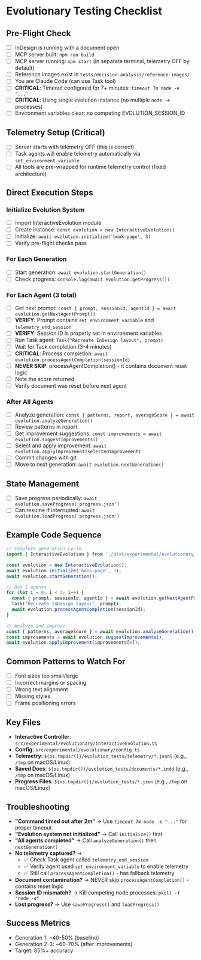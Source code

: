 # Evolutionary Testing Checklist

## Pre-Flight Check
- [ ] InDesign is running with a document open
- [ ] MCP server built: `npm run build`
- [ ] MCP server running: `npm start` (in separate terminal, telemetry OFF by default)
- [ ] Reference images exist in `tests/decision-analysis/reference-images/`
- [ ] You are Claude Code (can use Task tool)
- [ ] **CRITICAL**: Timeout configured for 7+ minutes: `timeout 7m node -e "..."`
- [ ] **CRITICAL**: Using single evolution instance (no multiple `node -e` processes)
- [ ] Environment variables clear: no competing EVOLUTION_SESSION_ID

## Telemetry Setup (Critical)
- [ ] Server starts with telemetry OFF (this is correct)
- [ ] Task agents will enable telemetry automatically via `set_environment_variable`
- [ ] All tools are pre-wrapped for runtime telemetry control (fixed architecture)

## Direct Execution Steps

### Initialize Evolution System
- [ ] Import InteractiveEvolution module
- [ ] Create instance: `const evolution = new InteractiveEvolution()`
- [ ] Initialize: `await evolution.initialize('book-page', 3)`
- [ ] Verify pre-flight checks pass

### For Each Generation
- [ ] Start generation: `await evolution.startGeneration()`
- [ ] Check progress: `console.log(await evolution.getProgress())`

### For Each Agent (3 total)
- [ ] Get next prompt: `const { prompt, sessionId, agentId } = await evolution.getNextAgentPrompt()`
- [ ] **VERIFY**: Prompt contains `set_environment_variable` and `telemetry_end_session`
- [ ] **VERIFY**: Session ID is properly set in environment variables
- [ ] Run Task agent: `Task("Recreate InDesign layout", prompt)`
- [ ] Wait for Task completion (3-4 minutes)
- [ ] **CRITICAL**: Process completion: `await evolution.processAgentCompletion(sessionId)`
- [ ] **NEVER SKIP**: processAgentCompletion() - it contains document reset logic
- [ ] Note the score returned
- [ ] Verify document was reset before next agent

### After All Agents
- [ ] Analyze generation: `const { patterns, report, averageScore } = await evolution.analyzeGeneration()`
- [ ] Review patterns in report
- [ ] Get improvement suggestions: `const improvements = await evolution.suggestImprovements()`
- [ ] Select and apply improvement: `await evolution.applyImprovement(selectedImprovement)`
- [ ] Commit changes with git
- [ ] Move to next generation: `await evolution.nextGeneration()`

## State Management
- [ ] Save progress periodically: `await evolution.saveProgress('progress.json')`
- [ ] Can resume if interrupted: `await evolution.loadProgress('progress.json')`

## Example Code Sequence
```typescript
// Complete generation cycle
import { InteractiveEvolution } from './dist/experimental/evolutionary/interactiveEvolution.js';

const evolution = new InteractiveEvolution();
await evolution.initialize('book-page', 3);
await evolution.startGeneration();

// Run 3 agents
for (let i = 0; i < 3; i++) {
  const { prompt, sessionId, agentId } = await evolution.getNextAgentPrompt();
  Task("Recreate InDesign layout", prompt);
  await evolution.processAgentCompletion(sessionId);
}

// Analyze and improve
const { patterns, averageScore } = await evolution.analyzeGeneration();
const improvements = await evolution.suggestImprovements();
await evolution.applyImprovement(improvements[0]);
```

## Common Patterns to Watch For
- [ ] Font sizes too small/large
- [ ] Incorrect margins or spacing
- [ ] Wrong text alignment
- [ ] Missing styles
- [ ] Frame positioning errors

## Key Files
- **Interactive Controller**: `src/experimental/evolutionary/interactiveEvolution.ts`
- **Config**: `src/experimental/evolutionary/config.ts`
- **Telemetry**: `${os.tmpdir()}/evolution_tests/telemetry/*.jsonl` (e.g., `/tmp` on macOS/Linux)
- **Saved Docs**: `${os.tmpdir()}/evolution_tests/documents/*.indd` (e.g., `/tmp` on macOS/Linux)
- **Progress Files**: `${os.tmpdir()}/evolution_tests/*.json` (e.g., `/tmp` on macOS/Linux)

## Troubleshooting
- **"Command timed out after 2m"** → Use `timeout 7m node -e "..."` for proper timeout
- **"Evolution system not initialized"** → Call `initialize()` first
- **"All agents completed"** → Call `analyzeGeneration()` then `nextGeneration()`
- **No telemetry captured?** → 
  - ✅ Check Task agent called `telemetry_end_session`
  - ✅ Verify agent used `set_environment_variable` to enable telemetry 
  - ✅ Still call `processAgentCompletion()` - has fallback telemetry
- **Document contamination?** → NEVER skip `processAgentCompletion()` - contains reset logic
- **Session ID mismatch?** → Kill competing node processes: `pkill -f "node -e"`
- **Lost progress?** → Use `saveProgress()` and `loadProgress()`

## Success Metrics
- Generation 1: ~40-50% (baseline)
- Generation 2-3: ~60-70% (after improvements)
- Target: 85%+ accuracy